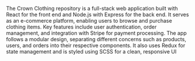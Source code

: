 The Crown Clothing repository is a full-stack web application built with React for the front end and Node.js with Express for the back end. It serves as an e-commerce platform, enabling users to browse and purchase clothing items. Key features include user authentication, order management, and integration with Stripe for payment processing. The app follows a modular design, separating different concerns such as products, users, and orders into their respective components. It also uses Redux for state management and is styled using SCSS for a clean, responsive UI
